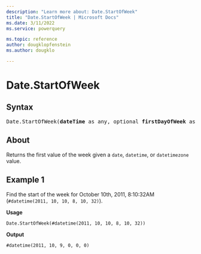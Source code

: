 ```yaml
---
description: "Learn more about: Date.StartOfWeek"
title: "Date.StartOfWeek | Microsoft Docs"
ms.date: 3/11/2022
ms.service: powerquery

ms.topic: reference
author: dougklopfenstein
ms.author: dougklo

---
```

# Date.StartOfWeek

## Syntax

<pre>
Date.StartOfWeek(<b>dateTime</b> as any, optional <b>firstDayOfWeek</b> as nullable number) as any 
</pre>
  
## About

Returns the first value of the week given a `date`, `datetime`, or `datetimezone` value.

## Example 1

Find the start of the week for October 10th, 2011, 8:10:32AM (`#datetime(2011, 10, 10, 8, 10, 32)`).

**Usage**

```powerquery-m
Date.StartOfWeek(#datetime(2011, 10, 10, 8, 10, 32))
```

**Output**

`#datetime(2011, 10, 9, 0, 0, 0)`
